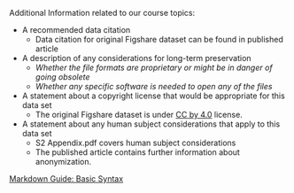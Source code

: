 Additional Information related to our course topics:    
* A recommended data citation   
  * Data citation for original Figshare dataset can be found in published article
* A description of any considerations for long-term preservation
   * *Whether the file formats are proprietary or might be in danger of going obsolete*   
   * *Whether any specific software is needed to open any of the files*   
* A statement about a copyright license that would be appropriate for this data set   
  * The original Figshare dataset is under [CC by 4.0](https://creativecommons.org/licenses/by/4.0/) license.
* A statement about any human subject considerations that apply to this data set       
    * S2 Appendix.pdf covers human subject considerations
    * The published article contains further information about anonymization.
    
[Markdown Guide: Basic Syntax](https://www.markdownguide.org/basic-syntax)
